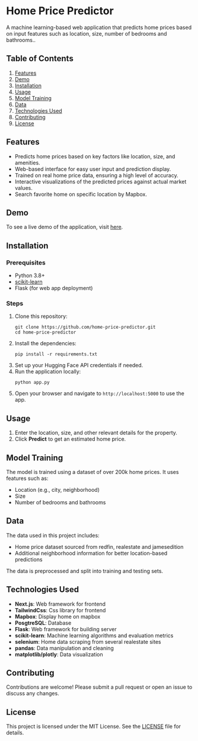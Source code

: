<!DOCTYPE html>
<html lang="en">
<head>
  <meta charset="UTF-8">
  <meta name="viewport" content="width=device-width, initial-scale=1.0">
  <title>Home Price Predictor - README</title>
</head>
<body>

<h1>Home Price Predictor</h1>
<p>A machine learning-based web application that predicts home prices based on input features such as location, size, number of bedrooms and bathrooms..</p>

<h2>Table of Contents</h2>
<ol>
  <li><a href="#features">Features</a></li>
  <li><a href="#demo">Demo</a></li>
  <li><a href="#installation">Installation</a></li>
  <li><a href="#usage">Usage</a></li>
  <li><a href="#model-training">Model Training</a></li>
  <li><a href="#data">Data</a></li>
  <li><a href="#technologies-used">Technologies Used</a></li>
  <li><a href="#contributing">Contributing</a></li>
  <li><a href="#license">License</a></li>
</ol>

<h2 id="features">Features</h2>
<ul>
  <li>Predicts home prices based on key factors like location, size, and amenities.</li>
  <li>Web-based interface for easy user input and prediction display.</li>
  <li>Trained on real home price data, ensuring a high level of accuracy.</li>
  <li>Interactive visualizations of the predicted prices against actual market values.</li>
  <li>Search favorite home on specific location by Mapbox.</li>
</ul>

<h2 id="demo">Demo</h2>
<p>To see a live demo of the application, visit <a href="https://home-pirce-predictor-web.vercel.app">here</a>.</p>

<h2 id="installation">Installation</h2>
<h3>Prerequisites</h3>
<ul>
  <li>Python 3.8+</li>
  <li><a href="https://scikit-learn.org/">scikit-learn</a></li>
  <li>Flask (for web app deployment)</li>
</ul>

<h3>Steps</h3>
<ol>
  <li>Clone this repository:
    <pre><code>git clone https://github.com/home-price-predictor.git
cd home-price-predictor
</code></pre>
  </li>
  <li>Install the dependencies:
    <pre><code>pip install -r requirements.txt
</code></pre>
  </li>
  <li>Set up your Hugging Face API credentials if needed.</li>
  <li>Run the application locally:
    <pre><code>python app.py
</code></pre>
  </li>
  <li>Open your browser and navigate to <code>http://localhost:5000</code> to use the app.</li>
</ol>

<h2 id="usage">Usage</h2>
<ol>
  <li>Enter the location, size, and other relevant details for the property.</li>
  <li>Click <strong>Predict</strong> to get an estimated home price.</li>
</ol>

<h2 id="model-training">Model Training</h2>
<p>The model is trained using a dataset of over 200k home prices. It uses features such as:</p>
<ul>
  <li>Location (e.g., city, neighborhood)</li>
  <li>Size</li>
  <li>Number of bedrooms and bathrooms</li>
</ul>

<h2 id="data">Data</h2>
<p>The data used in this project includes:</p>
<ul>
  <li>Home price dataset sourced from redfin, realestate and jamesedition</li>
  <li>Additional neighborhood information for better location-based predictions</li>
</ul>
<p>The data is preprocessed and split into training and testing sets.</p>

<h2 id="technologies-used">Technologies Used</h2>
<ul>
<li><strong>Next.js</strong>: Web framework for frontend</li>
<li><strong>TailwindCss</strong>: Css library for frontend</li>
<li><strong>Mapbox</strong>: Display home on mapbox</li>
<li><strong>PosgtreSQL</strong>: Database</li>
  <li><strong>Flask</strong>: Web framework for building server</li>
  <li><strong>scikit-learn</strong>: Machine learning algorithms and evaluation metrics</li>
  <li><strong>selenium</strong>: Home data scraping from several realestate sites</li>
  <li><strong>pandas</strong>: Data manipulation and cleaning</li>
  <li><strong>matplotlib/plotly</strong>: Data visualization</li>
</ul>

<h2 id="contributing">Contributing</h2>
<p>Contributions are welcome! Please submit a pull request or open an issue to discuss any changes.</p>

<h2 id="license">License</h2>
<p>This project is licensed under the MIT License. See the <a href="LICENSE">LICENSE</a> file for details.</p>

</body>
</html>
